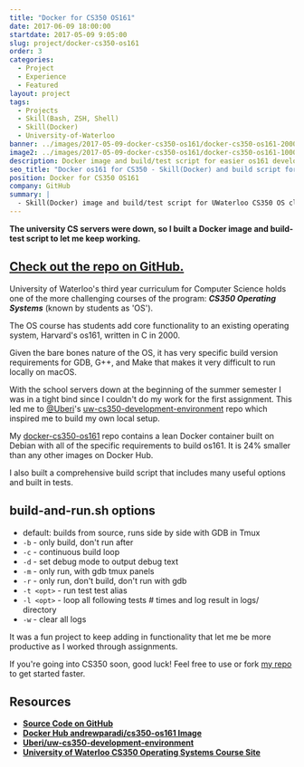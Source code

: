 ```yaml
---
title: "Docker for CS350 OS161"
date: 2017-06-09 18:00:00
startdate: 2017-05-09 9:05:00
slug: project/docker-cs350-os161
order: 3
categories:
  - Project
  - Experience
  - Featured
layout: project
tags:
  - Projects
  - Skill(Bash, ZSH, Shell)
  - Skill(Docker)
  - University-of-Waterloo
banner: ../images/2017-05-09-docker-cs350-os161/docker-cs350-os161-2000c.png
image2: ../images/2017-05-09-docker-cs350-os161/docker-cs350-os161-1000c.png
description: Docker image and build/test script for easier os161 development for University of Waterloo CS350 Operating Systems class
seo_title: "Docker os161 for CS350 - Skill(Docker) and build script for os161 | Andrew Paradi Alexander"
position: Docker for CS350 OS161
company: GitHub
summary: |
  - Skill(Docker) image and build/test script for UWaterloo CS350 OS class
---
```


**The university CS servers were down, so I built a Docker image and build-test script to let me keep working.**

## [Check out the repo on GitHub.](https://github.com/adrw/docker-cs350-os161)

University of Waterloo's third year curriculum for Computer Science holds one of the more challenging courses of the program: **_CS350 Operating Systems_** (known by students as 'OS').

The OS course has students add core functionality to an existing operating system, Harvard's os161, written in C in 2000.

Given the bare bones nature of the OS, it has very specific build version requirements for GDB, G++, and Make that makes it very difficult to run locally on macOS.

With the school servers down at the beginning of the summer semester I was in a tight bind since I couldn't do my work for the first assignment. This led me to [@Uberi](https://github.com/Uberi)'s [uw-cs350-development-environment](https://github.com/Uberi/uw-cs350-development-environment) repo which inspired me to build my own local setup.

My [docker-cs350-os161](https://github.com/adrw/docker-cs350-os161) repo contains a lean Docker container built on Debian with all of the specific requirements to build os161. It is 24% smaller than any other images on Docker Hub.

I also built a comprehensive build script that includes many useful options and built in tests.

## build-and-run.sh options

- default: builds from source, runs side by side with GDB in Tmux
- `-b` - only build, don't run after
- `-c` - continuous build loop
- `-d` - set debug mode to output debug text
- `-m` - only run, with gdb tmux panels
- `-r` - only run, don't build, don't run with gdb
- `-t <opt>` - run test test alias
- `-l <opt>` - loop all following tests # times and log result in logs/ directory
- `-w` - clear all logs

It was a fun project to keep adding in functionality that let me be more productive as I worked through assignments.

If you're going into CS350 soon, good luck! Feel free to use or fork [my repo](https://github.com/adrw/docker-cs350-os161) to get started faster.

## Resources

- [**Source Code on GitHub**](https://github.com/adrw/docker-os161)
- [**Docker Hub andrewparadi/cs350-os161 Image**](https://hub.docker.com/r/andrewparadi/cs350-os161/)
- [**Uberi/uw-cs350-development-environment**](https://github.com/Uberi/uw-cs350-development-environment)
- [**University of Waterloo CS350 Operating Systems Course Site**](https://www.student.cs.uwaterloo.ca/~cs350/)
